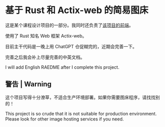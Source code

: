 # 基于 Rust 和 Actix-web 的简易图床

这是某个课程设计项目的一部分。我同时还负责了[该项目的前端](https://github.com/Eslzzyl/graduate-info-frontend)。

使用了 Rust 知名 Web 框架 Actix-web。

目前主干代码是一晚上用 ChatGPT 仓促糊完的，近期会完善一下。

完善之后我会补上尽量完善的中英文档。

I will add English RAEDME after I complete this project.

## 警告 | Warning

这个项目写得十分潦草，不适合生产环境部署。如果你需要图床程序，请找找别的！

This project is so crude that it is not suitable for production environment. Please look for other image hosting services if you need.